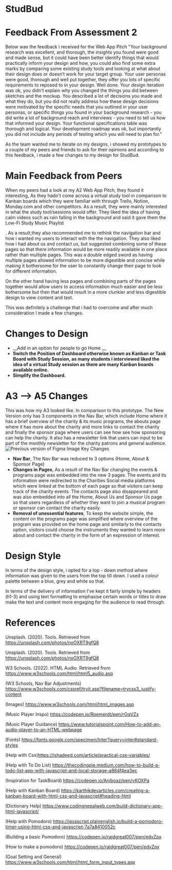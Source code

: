 # StudBud

# Feedback From Assessment 2
Below was the feedback i received for the Web App Pitch 
"Your background research was excellent, and thorough, the insights you found were good and made sense, but it could have been better identify things that would practically inform your design and how, you could also find some extra marks by comparing some existing study tools and looking at what about their design does or doesn’t work for your target group. Your user personas were good, thorough and well put together, they offer you lots of specific requirements to reposed to in your design. Well done. Your design iteration was ok, you didn’t explain why you changed the things you did between sketches and the mockup. You described a lot of decisions you made and what they do, but you did not really address how these design decisions were motivated by the specific needs that you outlined in your user personas, or specific things you found in your background research - you did write a lot of background reach and interviews - you need to tell us how that informed your design. Your functional specifications table was thorough and logical. Your development roadmap was ok, but importantly you did not include any periods of testing which you will need to plan for."

As the team wanted me to iterate on my designs, i showed my prototypes to a couple of my peers and friends to ask for their opinions and according to this feedback, i made a few changes to my design for StudBud. 

# Main Feedback from Peers
When my peers had a look at my A2 Web App Pitch, they found it interesting, As they hadn't come across a virtual study tool in comparison to Kanban boards which they were familiar with through Trello, Notion, Monday.com and other competitors. As a result, they were mainly interested in what the study tool/sessions would offer. They liked the idea of having calm videos such as rain falling in the background and said it gave them the Low-Fi Study Music Playlist 

. As a result,they also recommended me to rethink the navigation bar and how i wanted my users to interact with the the navigation. They also liked how i had about us and contact us, but suggested combining some of these pages so that there information would be more readily available in one place rather than multiple pages. This was a double edged sword as having multiple pages allowed information to be more digestible and concise while making it bothersome for the user to constantly change their page to look for different information.

On the other hand having less pages and combining parts of the pages together would allow users to access information much easier and be less bothersome but then that would result in a more clunkier and less digestible design to view content and text. 

This was definitely a challenge that i had to overcome and after much consideration I made a few changes.

# Changes to Design
* __Add in an option for people to go Home __
* __Switch the Position of Dashboard otherwise known as Kanban or Task Board with Study Session, as many students i interviewed liked the idea of a virtual Study session as there are many Kanban boards available online.__
* __Simplify the Dashboard.__


# A3 --> A5 Changes
This was how my A3 looked like. In comparison to this prototype. The New Version only has 3 components in the Nav Bar, which include Home where it has a brief overview of the charity & its music programs, the abouts page where it has more about the charity and more links to contact the charity and finally the sponsor page where users can see how see how sponsoring can help the charity. It also has a newsletter link that users can input to be part of the monthly newsletter for the charity patrons and general audience.
![Previous version of Figma Image](read.me.images/figma.png)
Key Changes
  * __Nav Bar__, The Nav Bar was reduced to 3 options (Home, About & Sponsor Page)
  * __Changes in Pages__, As a result of the Nav Bar changing the events & programs page was embedded into the new 3 pages. The events and its information were redirected to the Charities Social media platforms which were linked at the bottom of each page so that visitors can keep track of the charity events. The contacts page also disappeared and was also embedded into all the Home, About Us and Sponsor Us page so that users regardless of whether they want to join a musical program or sponsor can contact the charity easily.
  * __Removal of unessential features__, To keep the website simple, the content on the programs page was simplified where overview of the program was provided on the home page and similarly to the contacts option, visitors could choose the instruments they wanted to learn more about and contact the charity in the form of an expression of interest.

# Design Style
In terms of the design style, i opted for a top - down method where information was given to the users from the top till down. I used a colour palette between a blue, grey and white so that.

In terms of the delivery of information I've kept it fairly simple by headers (h1-3) and using text formatting to emphasise certain words or titles to draw make the text and content more engaging for the audience to read through.

#   References

Unsplash. (2020). Tools. Retrieved from https://unsplash.com/photos/noOXRT9gfQ8

Unsplash. (2020). Tools. Retrieved from https://unsplash.com/photos/noOXRT9gfQ8

W3 Schools. (2022). HTML Audio. Retrieved from https://www.w3schools.com/html/html5_audio.asp

(W3 Schools, Nav Bar Adjustments) https://www.w3schools.com/cssref/tryit.asp?filename=trycss3_justify-content

(Images) https://www.w3schools.com/html/html_images.asp

(Music Player Inspo) https://codepen.io/Roemerdt/pen/rOqVZx

(Music Player Guidance) https://www.tutorialspoint.com/How-to-add-an-audio-player-to-an-HTML-webpage

(Fonts) https://fonts.google.com/specimen/Inter?query=inter#standard-styles

(Help with Css)https://ishadeed.com/article/practical-css-variables/

(Help with To Do List) https://thecodingpie.medium.com/how-to-build-a-todo-list-app-with-javascript-and-local-storage-a884f4ea3ec

(Inspiration for TaskBoard) https://codepen.io/Aniboaz/pen/vKOXPa

(Help with Kanban Board) https://karthikdevarticles.com/creating-a-kanban-board-with-html-css-and-javascript#heading-html

(Dictionary Help) https://www.codingnepalweb.com/build-dictionary-app-html-javascript/

(Help with Pomodoro) https://javascript.plainenglish.io/build-a-pomodoro-timer-using-html-css-and-javascript-7a7a8410052c

(Building a basic Pomodoro) https://codepen.io/rajdgreat007/pen/edvZpx

(How to make a pomodoro) https://codepen.io/rajdgreat007/pen/edvZpx

(Goal Setting and General) https://www.w3schools.com/html/html_form_input_types.asp